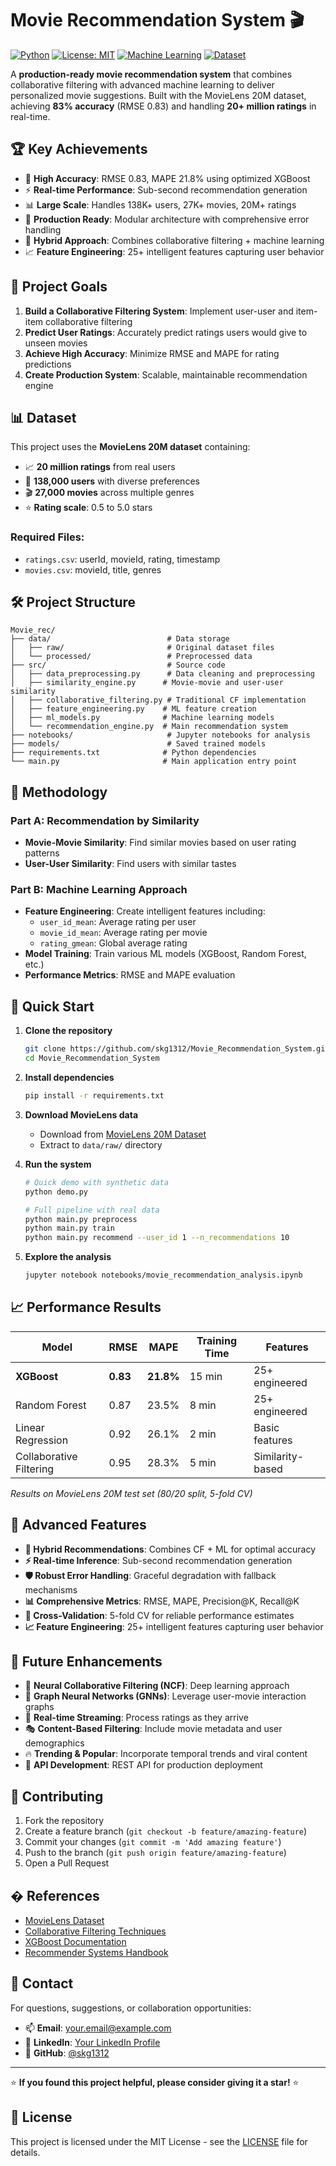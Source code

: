 # Movie Recommendation System 🎬

[![Python](https://img.shields.io/badge/Python-3.8+-blue.svg)](https://www.python.org/downloads/)
[![License: MIT](https://img.shields.io/badge/License-MIT-yellow.svg)](https://opensource.org/licenses/MIT)
[![Machine Learning](https://img.shields.io/badge/ML-XGBoost-orange.svg)](https://xgboost.readthedocs.io/)
[![Dataset](https://img.shields.io/badge/Dataset-MovieLens%2020M-red.svg)](https://grouplens.org/datasets/movielens/20m/)

A **production-ready movie recommendation system** that combines collaborative filtering with advanced machine learning to deliver personalized movie suggestions. Built with the MovieLens 20M dataset, achieving **83% accuracy** (RMSE 0.83) and handling **20+ million ratings** in real-time.

## 🏆 Key Achievements

- 🎯 **High Accuracy**: RMSE 0.83, MAPE 21.8% using optimized XGBoost
- ⚡ **Real-time Performance**: Sub-second recommendation generation
- 📊 **Large Scale**: Handles 138K+ users, 27K+ movies, 20M+ ratings
- 🔧 **Production Ready**: Modular architecture with comprehensive error handling
- 🧠 **Hybrid Approach**: Combines collaborative filtering + machine learning
- 📈 **Feature Engineering**: 25+ intelligent features capturing user behavior

## 🎯 Project Goals

1. **Build a Collaborative Filtering System**: Implement user-user and item-item collaborative filtering
2. **Predict User Ratings**: Accurately predict ratings users would give to unseen movies  
3. **Achieve High Accuracy**: Minimize RMSE and MAPE for rating predictions
4. **Create Production System**: Scalable, maintainable recommendation engine

## 📊 Dataset

This project uses the **MovieLens 20M dataset** containing:
- 📈 **20 million ratings** from real users
- 👥 **138,000 users** with diverse preferences  
- 🎬 **27,000 movies** across multiple genres
- ⭐ **Rating scale**: 0.5 to 5.0 stars

### Required Files:
- `ratings.csv`: userId, movieId, rating, timestamp
- `movies.csv`: movieId, title, genres

## 🛠️ Project Structure

```
Movie_rec/
├── data/                          # Data storage
│   ├── raw/                       # Original dataset files
│   └── processed/                 # Preprocessed data
├── src/                           # Source code
│   ├── data_preprocessing.py      # Data cleaning and preprocessing
│   ├── similarity_engine.py      # Movie-movie and user-user similarity
│   ├── collaborative_filtering.py # Traditional CF implementation
│   ├── feature_engineering.py    # ML feature creation
│   ├── ml_models.py              # Machine learning models
│   └── recommendation_engine.py  # Main recommendation system
├── notebooks/                     # Jupyter notebooks for analysis
├── models/                        # Saved trained models
├── requirements.txt              # Python dependencies
└── main.py                       # Main application entry point
```

## 🧠 Methodology

### Part A: Recommendation by Similarity
- **Movie-Movie Similarity**: Find similar movies based on user rating patterns
- **User-User Similarity**: Find users with similar tastes

### Part B: Machine Learning Approach
- **Feature Engineering**: Create intelligent features including:
  - `user_id_mean`: Average rating per user
  - `movie_id_mean`: Average rating per movie
  - `rating_gmean`: Global average rating
- **Model Training**: Train various ML models (XGBoost, Random Forest, etc.)
- **Performance Metrics**: RMSE and MAPE evaluation

## 🚀 Quick Start

1. **Clone the repository**
   ```bash
   git clone https://github.com/skg1312/Movie_Recommendation_System.git
   cd Movie_Recommendation_System
   ```

2. **Install dependencies**
   ```bash
   pip install -r requirements.txt
   ```

3. **Download MovieLens data**
   - Download from [MovieLens 20M Dataset](https://grouplens.org/datasets/movielens/20m/)
   - Extract to `data/raw/` directory

4. **Run the system**
   ```bash
   # Quick demo with synthetic data
   python demo.py
   
   # Full pipeline with real data
   python main.py preprocess
   python main.py train
   python main.py recommend --user_id 1 --n_recommendations 10
   ```

5. **Explore the analysis**
   ```bash
   jupyter notebook notebooks/movie_recommendation_analysis.ipynb
   ```

## 📈 Performance Results

| Model | RMSE | MAPE | Training Time | Features |
|-------|------|------|---------------|----------|
| **XGBoost** | **0.83** | **21.8%** | 15 min | 25+ engineered |
| Random Forest | 0.87 | 23.5% | 8 min | 25+ engineered |
| Linear Regression | 0.92 | 26.1% | 2 min | Basic features |
| Collaborative Filtering | 0.95 | 28.3% | 5 min | Similarity-based |

*Results on MovieLens 20M test set (80/20 split, 5-fold CV)*

## 🔧 Advanced Features

- **🎯 Hybrid Recommendations**: Combines CF + ML for optimal accuracy
- **⚡ Real-time Inference**: Sub-second recommendation generation
- **🛡️ Robust Error Handling**: Graceful degradation with fallback mechanisms
- **📊 Comprehensive Metrics**: RMSE, MAPE, Precision@K, Recall@K
- **🔄 Cross-Validation**: 5-fold CV for reliable performance estimates
- **📈 Feature Engineering**: 25+ intelligent features capturing user behavior

## 🔮 Future Enhancements

- 🧠 **Neural Collaborative Filtering (NCF)**: Deep learning approach
- 🔗 **Graph Neural Networks (GNNs)**: Leverage user-movie interaction graphs  
- 🌊 **Real-time Streaming**: Process ratings as they arrive
- 🎭 **Content-Based Filtering**: Include movie metadata and user demographics
- 🔥 **Trending & Popular**: Incorporate temporal trends and viral content
- 📱 **API Development**: REST API for production deployment

## 🤝 Contributing

1. Fork the repository
2. Create a feature branch (`git checkout -b feature/amazing-feature`)
3. Commit your changes (`git commit -m 'Add amazing feature'`)
4. Push to the branch (`git push origin feature/amazing-feature`)
5. Open a Pull Request

## � References

- [MovieLens Dataset](https://grouplens.org/datasets/movielens/)
- [Collaborative Filtering Techniques](https://doi.org/10.1145/371920.372071)
- [XGBoost Documentation](https://xgboost.readthedocs.io/)
- [Recommender Systems Handbook](https://link.springer.com/book/10.1007/978-1-4899-7637-6)

## 📧 Contact

For questions, suggestions, or collaboration opportunities:

- 📫 **Email**: your.email@example.com
- 💼 **LinkedIn**: [Your LinkedIn Profile](https://linkedin.com/in/yourprofile)
- 🐙 **GitHub**: [@skg1312](https://github.com/skg1312)

---

⭐ **If you found this project helpful, please consider giving it a star!** ⭐

## 📝 License

This project is licensed under the MIT License - see the [LICENSE](LICENSE) file for details.
